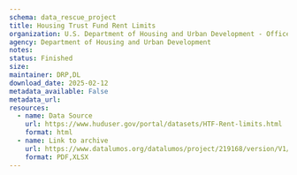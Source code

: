 ```yaml
---
schema: data_rescue_project 
title: Housing Trust Fund Rent Limits
organization: U.S. Department of Housing and Urban Development - Office of Policy Development and Research
agency: Department of Housing and Urban Development
notes: 
status: Finished
size: 
maintainer: DRP,DL
download_date: 2025-02-12
metadata_available: False
metadata_url: 
resources:
  - name: Data Source
    url: https://www.huduser.gov/portal/datasets/HTF-Rent-limits.html
    format: html
  - name: Link to archive
    url: https://www.datalumos.org/datalumos/project/219168/version/V1/view
    format: PDF,XLSX
---
```

